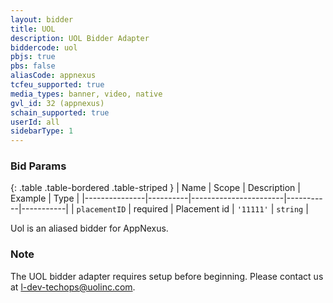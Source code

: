 ```yaml
---
layout: bidder
title: UOL
description: UOL Bidder Adapter
biddercode: uol
pbjs: true
pbs: false
aliasCode: appnexus
tcfeu_supported: true
media_types: banner, video, native
gvl_id: 32 (appnexus)
schain_supported: true
userId: all
sidebarType: 1
---
```

### Bid Params

{: .table .table-bordered .table-striped }
| Name          | Scope    | Description           | Example   | Type      |
|---------------|----------|-----------------------|-----------|-----------|
| `placementID` | required | Placement id          | `'11111'` | `string`  |

Uol is an aliased bidder for AppNexus.

### Note

The UOL bidder adapter requires setup before beginning. Please contact us at <l-dev-techops@uolinc.com>.
